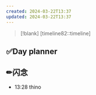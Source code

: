 ```yaml
---
created: 2024-03-22T13:37
updated: 2024-03-22T13:37
---
```

> [!blank] 
> [timeline82::timeline]
## ✅Day planner


## ✏闪念


- 13:28 thino